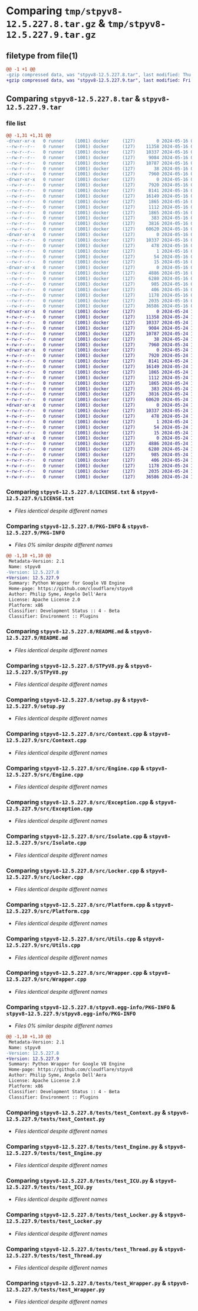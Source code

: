 # Comparing `tmp/stpyv8-12.5.227.8.tar.gz` & `tmp/stpyv8-12.5.227.9.tar.gz`

## filetype from file(1)

```diff
@@ -1 +1 @@
-gzip compressed data, was "stpyv8-12.5.227.8.tar", last modified: Thu May 16 09:39:40 2024, max compression
+gzip compressed data, was "stpyv8-12.5.227.9.tar", last modified: Fri May 24 11:47:52 2024, max compression
```

## Comparing `stpyv8-12.5.227.8.tar` & `stpyv8-12.5.227.9.tar`

### file list

```diff
@@ -1,31 +1,31 @@
-drwxr-xr-x   0 runner    (1001) docker     (127)        0 2024-05-16 09:39:40.058517 stpyv8-12.5.227.8/
--rw-r--r--   0 runner    (1001) docker     (127)    11358 2024-05-16 09:39:36.000000 stpyv8-12.5.227.8/LICENSE.txt
--rw-r--r--   0 runner    (1001) docker     (127)    10337 2024-05-16 09:39:40.058517 stpyv8-12.5.227.8/PKG-INFO
--rw-r--r--   0 runner    (1001) docker     (127)     9084 2024-05-16 09:39:36.000000 stpyv8-12.5.227.8/README.md
--rw-r--r--   0 runner    (1001) docker     (127)    10787 2024-05-16 09:39:36.000000 stpyv8-12.5.227.8/STPyV8.py
--rw-r--r--   0 runner    (1001) docker     (127)       38 2024-05-16 09:39:40.058517 stpyv8-12.5.227.8/setup.cfg
--rw-r--r--   0 runner    (1001) docker     (127)     7960 2024-05-16 09:39:36.000000 stpyv8-12.5.227.8/setup.py
-drwxr-xr-x   0 runner    (1001) docker     (127)        0 2024-05-16 09:39:40.054517 stpyv8-12.5.227.8/src/
--rw-r--r--   0 runner    (1001) docker     (127)     7920 2024-05-16 09:39:36.000000 stpyv8-12.5.227.8/src/Context.cpp
--rw-r--r--   0 runner    (1001) docker     (127)     8141 2024-05-16 09:39:36.000000 stpyv8-12.5.227.8/src/Engine.cpp
--rw-r--r--   0 runner    (1001) docker     (127)    16149 2024-05-16 09:39:36.000000 stpyv8-12.5.227.8/src/Exception.cpp
--rw-r--r--   0 runner    (1001) docker     (127)     1865 2024-05-16 09:39:36.000000 stpyv8-12.5.227.8/src/Isolate.cpp
--rw-r--r--   0 runner    (1001) docker     (127)     1112 2024-05-16 09:39:36.000000 stpyv8-12.5.227.8/src/Locker.cpp
--rw-r--r--   0 runner    (1001) docker     (127)     1865 2024-05-16 09:39:36.000000 stpyv8-12.5.227.8/src/Platform.cpp
--rw-r--r--   0 runner    (1001) docker     (127)      383 2024-05-16 09:39:36.000000 stpyv8-12.5.227.8/src/STPyV8.cpp
--rw-r--r--   0 runner    (1001) docker     (127)     3816 2024-05-16 09:39:36.000000 stpyv8-12.5.227.8/src/Utils.cpp
--rw-r--r--   0 runner    (1001) docker     (127)    60620 2024-05-16 09:39:36.000000 stpyv8-12.5.227.8/src/Wrapper.cpp
-drwxr-xr-x   0 runner    (1001) docker     (127)        0 2024-05-16 09:39:40.054517 stpyv8-12.5.227.8/stpyv8.egg-info/
--rw-r--r--   0 runner    (1001) docker     (127)    10337 2024-05-16 09:39:40.000000 stpyv8-12.5.227.8/stpyv8.egg-info/PKG-INFO
--rw-r--r--   0 runner    (1001) docker     (127)      478 2024-05-16 09:39:40.000000 stpyv8-12.5.227.8/stpyv8.egg-info/SOURCES.txt
--rw-r--r--   0 runner    (1001) docker     (127)        1 2024-05-16 09:39:40.000000 stpyv8-12.5.227.8/stpyv8.egg-info/dependency_links.txt
--rw-r--r--   0 runner    (1001) docker     (127)       54 2024-05-16 09:39:40.000000 stpyv8-12.5.227.8/stpyv8.egg-info/requires.txt
--rw-r--r--   0 runner    (1001) docker     (127)       15 2024-05-16 09:39:40.000000 stpyv8-12.5.227.8/stpyv8.egg-info/top_level.txt
-drwxr-xr-x   0 runner    (1001) docker     (127)        0 2024-05-16 09:39:40.054517 stpyv8-12.5.227.8/tests/
--rw-r--r--   0 runner    (1001) docker     (127)     4886 2024-05-16 09:39:36.000000 stpyv8-12.5.227.8/tests/test_Context.py
--rw-r--r--   0 runner    (1001) docker     (127)     6280 2024-05-16 09:39:36.000000 stpyv8-12.5.227.8/tests/test_Engine.py
--rw-r--r--   0 runner    (1001) docker     (127)      985 2024-05-16 09:39:36.000000 stpyv8-12.5.227.8/tests/test_ICU.py
--rw-r--r--   0 runner    (1001) docker     (127)      406 2024-05-16 09:39:36.000000 stpyv8-12.5.227.8/tests/test_Isolate.py
--rw-r--r--   0 runner    (1001) docker     (127)     1178 2024-05-16 09:39:36.000000 stpyv8-12.5.227.8/tests/test_Locker.py
--rw-r--r--   0 runner    (1001) docker     (127)     2035 2024-05-16 09:39:36.000000 stpyv8-12.5.227.8/tests/test_Thread.py
--rw-r--r--   0 runner    (1001) docker     (127)    36586 2024-05-16 09:39:36.000000 stpyv8-12.5.227.8/tests/test_Wrapper.py
+drwxr-xr-x   0 runner    (1001) docker     (127)        0 2024-05-24 11:47:52.165703 stpyv8-12.5.227.9/
+-rw-r--r--   0 runner    (1001) docker     (127)    11358 2024-05-24 11:47:48.000000 stpyv8-12.5.227.9/LICENSE.txt
+-rw-r--r--   0 runner    (1001) docker     (127)    10337 2024-05-24 11:47:52.165703 stpyv8-12.5.227.9/PKG-INFO
+-rw-r--r--   0 runner    (1001) docker     (127)     9084 2024-05-24 11:47:48.000000 stpyv8-12.5.227.9/README.md
+-rw-r--r--   0 runner    (1001) docker     (127)    10787 2024-05-24 11:47:48.000000 stpyv8-12.5.227.9/STPyV8.py
+-rw-r--r--   0 runner    (1001) docker     (127)       38 2024-05-24 11:47:52.165703 stpyv8-12.5.227.9/setup.cfg
+-rw-r--r--   0 runner    (1001) docker     (127)     7960 2024-05-24 11:47:48.000000 stpyv8-12.5.227.9/setup.py
+drwxr-xr-x   0 runner    (1001) docker     (127)        0 2024-05-24 11:47:52.161703 stpyv8-12.5.227.9/src/
+-rw-r--r--   0 runner    (1001) docker     (127)     7920 2024-05-24 11:47:48.000000 stpyv8-12.5.227.9/src/Context.cpp
+-rw-r--r--   0 runner    (1001) docker     (127)     8141 2024-05-24 11:47:48.000000 stpyv8-12.5.227.9/src/Engine.cpp
+-rw-r--r--   0 runner    (1001) docker     (127)    16149 2024-05-24 11:47:48.000000 stpyv8-12.5.227.9/src/Exception.cpp
+-rw-r--r--   0 runner    (1001) docker     (127)     1865 2024-05-24 11:47:48.000000 stpyv8-12.5.227.9/src/Isolate.cpp
+-rw-r--r--   0 runner    (1001) docker     (127)     1112 2024-05-24 11:47:48.000000 stpyv8-12.5.227.9/src/Locker.cpp
+-rw-r--r--   0 runner    (1001) docker     (127)     1865 2024-05-24 11:47:48.000000 stpyv8-12.5.227.9/src/Platform.cpp
+-rw-r--r--   0 runner    (1001) docker     (127)      383 2024-05-24 11:47:48.000000 stpyv8-12.5.227.9/src/STPyV8.cpp
+-rw-r--r--   0 runner    (1001) docker     (127)     3816 2024-05-24 11:47:48.000000 stpyv8-12.5.227.9/src/Utils.cpp
+-rw-r--r--   0 runner    (1001) docker     (127)    60620 2024-05-24 11:47:48.000000 stpyv8-12.5.227.9/src/Wrapper.cpp
+drwxr-xr-x   0 runner    (1001) docker     (127)        0 2024-05-24 11:47:52.165703 stpyv8-12.5.227.9/stpyv8.egg-info/
+-rw-r--r--   0 runner    (1001) docker     (127)    10337 2024-05-24 11:47:52.000000 stpyv8-12.5.227.9/stpyv8.egg-info/PKG-INFO
+-rw-r--r--   0 runner    (1001) docker     (127)      478 2024-05-24 11:47:52.000000 stpyv8-12.5.227.9/stpyv8.egg-info/SOURCES.txt
+-rw-r--r--   0 runner    (1001) docker     (127)        1 2024-05-24 11:47:52.000000 stpyv8-12.5.227.9/stpyv8.egg-info/dependency_links.txt
+-rw-r--r--   0 runner    (1001) docker     (127)       54 2024-05-24 11:47:52.000000 stpyv8-12.5.227.9/stpyv8.egg-info/requires.txt
+-rw-r--r--   0 runner    (1001) docker     (127)       15 2024-05-24 11:47:52.000000 stpyv8-12.5.227.9/stpyv8.egg-info/top_level.txt
+drwxr-xr-x   0 runner    (1001) docker     (127)        0 2024-05-24 11:47:52.165703 stpyv8-12.5.227.9/tests/
+-rw-r--r--   0 runner    (1001) docker     (127)     4886 2024-05-24 11:47:48.000000 stpyv8-12.5.227.9/tests/test_Context.py
+-rw-r--r--   0 runner    (1001) docker     (127)     6280 2024-05-24 11:47:48.000000 stpyv8-12.5.227.9/tests/test_Engine.py
+-rw-r--r--   0 runner    (1001) docker     (127)      985 2024-05-24 11:47:48.000000 stpyv8-12.5.227.9/tests/test_ICU.py
+-rw-r--r--   0 runner    (1001) docker     (127)      406 2024-05-24 11:47:48.000000 stpyv8-12.5.227.9/tests/test_Isolate.py
+-rw-r--r--   0 runner    (1001) docker     (127)     1178 2024-05-24 11:47:48.000000 stpyv8-12.5.227.9/tests/test_Locker.py
+-rw-r--r--   0 runner    (1001) docker     (127)     2035 2024-05-24 11:47:48.000000 stpyv8-12.5.227.9/tests/test_Thread.py
+-rw-r--r--   0 runner    (1001) docker     (127)    36586 2024-05-24 11:47:48.000000 stpyv8-12.5.227.9/tests/test_Wrapper.py
```

### Comparing `stpyv8-12.5.227.8/LICENSE.txt` & `stpyv8-12.5.227.9/LICENSE.txt`

 * *Files identical despite different names*

### Comparing `stpyv8-12.5.227.8/PKG-INFO` & `stpyv8-12.5.227.9/PKG-INFO`

 * *Files 0% similar despite different names*

```diff
@@ -1,10 +1,10 @@
 Metadata-Version: 2.1
 Name: stpyv8
-Version: 12.5.227.8
+Version: 12.5.227.9
 Summary: Python Wrapper for Google V8 Engine
 Home-page: https://github.com/cloudflare/stpyv8
 Author: Philip Syme, Angelo Dell'Aera
 License: Apache License 2.0
 Platform: x86
 Classifier: Development Status :: 4 - Beta
 Classifier: Environment :: Plugins
```

### Comparing `stpyv8-12.5.227.8/README.md` & `stpyv8-12.5.227.9/README.md`

 * *Files identical despite different names*

### Comparing `stpyv8-12.5.227.8/STPyV8.py` & `stpyv8-12.5.227.9/STPyV8.py`

 * *Files identical despite different names*

### Comparing `stpyv8-12.5.227.8/setup.py` & `stpyv8-12.5.227.9/setup.py`

 * *Files identical despite different names*

### Comparing `stpyv8-12.5.227.8/src/Context.cpp` & `stpyv8-12.5.227.9/src/Context.cpp`

 * *Files identical despite different names*

### Comparing `stpyv8-12.5.227.8/src/Engine.cpp` & `stpyv8-12.5.227.9/src/Engine.cpp`

 * *Files identical despite different names*

### Comparing `stpyv8-12.5.227.8/src/Exception.cpp` & `stpyv8-12.5.227.9/src/Exception.cpp`

 * *Files identical despite different names*

### Comparing `stpyv8-12.5.227.8/src/Isolate.cpp` & `stpyv8-12.5.227.9/src/Isolate.cpp`

 * *Files identical despite different names*

### Comparing `stpyv8-12.5.227.8/src/Locker.cpp` & `stpyv8-12.5.227.9/src/Locker.cpp`

 * *Files identical despite different names*

### Comparing `stpyv8-12.5.227.8/src/Platform.cpp` & `stpyv8-12.5.227.9/src/Platform.cpp`

 * *Files identical despite different names*

### Comparing `stpyv8-12.5.227.8/src/Utils.cpp` & `stpyv8-12.5.227.9/src/Utils.cpp`

 * *Files identical despite different names*

### Comparing `stpyv8-12.5.227.8/src/Wrapper.cpp` & `stpyv8-12.5.227.9/src/Wrapper.cpp`

 * *Files identical despite different names*

### Comparing `stpyv8-12.5.227.8/stpyv8.egg-info/PKG-INFO` & `stpyv8-12.5.227.9/stpyv8.egg-info/PKG-INFO`

 * *Files 0% similar despite different names*

```diff
@@ -1,10 +1,10 @@
 Metadata-Version: 2.1
 Name: stpyv8
-Version: 12.5.227.8
+Version: 12.5.227.9
 Summary: Python Wrapper for Google V8 Engine
 Home-page: https://github.com/cloudflare/stpyv8
 Author: Philip Syme, Angelo Dell'Aera
 License: Apache License 2.0
 Platform: x86
 Classifier: Development Status :: 4 - Beta
 Classifier: Environment :: Plugins
```

### Comparing `stpyv8-12.5.227.8/tests/test_Context.py` & `stpyv8-12.5.227.9/tests/test_Context.py`

 * *Files identical despite different names*

### Comparing `stpyv8-12.5.227.8/tests/test_Engine.py` & `stpyv8-12.5.227.9/tests/test_Engine.py`

 * *Files identical despite different names*

### Comparing `stpyv8-12.5.227.8/tests/test_ICU.py` & `stpyv8-12.5.227.9/tests/test_ICU.py`

 * *Files identical despite different names*

### Comparing `stpyv8-12.5.227.8/tests/test_Locker.py` & `stpyv8-12.5.227.9/tests/test_Locker.py`

 * *Files identical despite different names*

### Comparing `stpyv8-12.5.227.8/tests/test_Thread.py` & `stpyv8-12.5.227.9/tests/test_Thread.py`

 * *Files identical despite different names*

### Comparing `stpyv8-12.5.227.8/tests/test_Wrapper.py` & `stpyv8-12.5.227.9/tests/test_Wrapper.py`

 * *Files identical despite different names*

